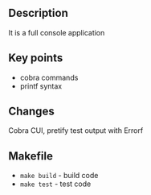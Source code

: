 ## Description
It is a full console application

## Key points
* cobra commands
* printf syntax

## Changes
Cobra CUI, pretify test output with Errorf

## Makefile
* `make build` - build code
* `make test` - test code
